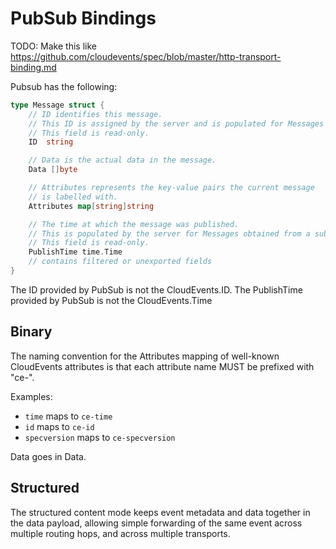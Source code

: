 # PubSub Bindings

TODO: Make this like
https://github.com/cloudevents/spec/blob/master/http-transport-binding.md

Pubsub has the following:

```go
type Message struct {
    // ID identifies this message.
    // This ID is assigned by the server and is populated for Messages obtained from a subscription.
    // This field is read-only.
    ID  string

    // Data is the actual data in the message.
    Data []byte

    // Attributes represents the key-value pairs the current message
    // is labelled with.
    Attributes map[string]string

    // The time at which the message was published.
    // This is populated by the server for Messages obtained from a subscription.
    // This field is read-only.
    PublishTime time.Time
    // contains filtered or unexported fields
}
```

The ID provided by PubSub is not the CloudEvents.ID. The PublishTime provided by
PubSub is not the CloudEvents.Time

## Binary

The naming convention for the Attributes mapping of well-known CloudEvents
attributes is that each attribute name MUST be prefixed with "ce-".

Examples:

- `time` maps to `ce-time`
- `id` maps to `ce-id`
- `specversion` maps to `ce-specversion`

Data goes in Data.

## Structured

The structured content mode keeps event metadata and data together in the data
payload, allowing simple forwarding of the same event across multiple routing
hops, and across multiple transports.

